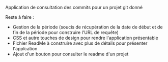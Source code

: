 Application de consultation des commits pour un projet git donné

Reste à faire : 

- Gestion de la période (soucis de récupération de la date de début et de fin de la période pour construire l'URL de requête)
- CSS et autre touches de design pour rendre l'application présentable
- Fichier ReadMe à construire avec plus de détails pour présenter l'applcation
- Ajout d'un bouton pour consulter le readme d'un projet
